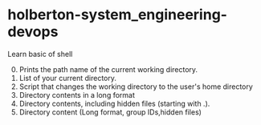 # holberton-system_engineering-devops 
Learn basic of shell

0. Prints the path name of the current working directory.
1. List of your current directory.
2. Script that changes the working directory to the user's home directory
3. Directory contents in a long format
4. Directory contents, including hidden files (starting with .). 
5. Directory content (Long format, group IDs,hidden files)
